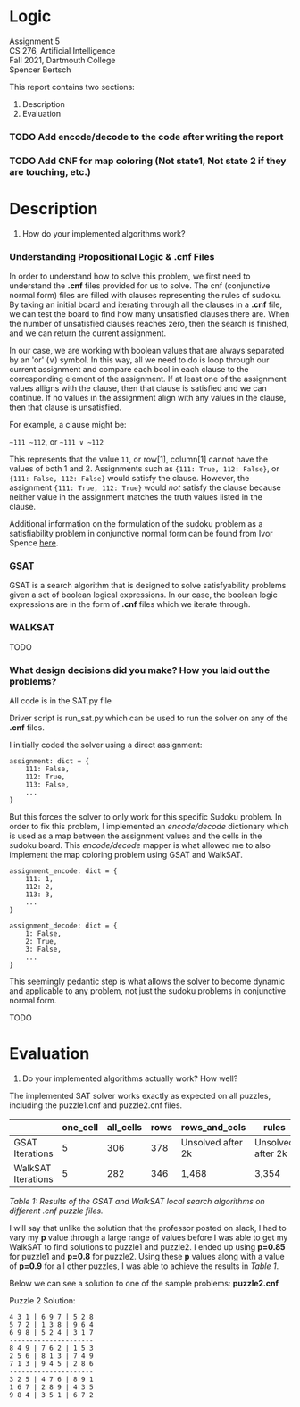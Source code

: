 # Logic

Assignment 5  
CS 276, Artificial Intelligence  
Fall 2021, Dartmouth College  
Spencer Bertsch

This report contains two sections: 
1. Description
2. Evaluation

### TODO Add encode/decode to the code after writing the report 

### TODO Add CNF for map coloring (Not state1, Not state 2 if they are touching, etc.)

# Description

1. How do your implemented algorithms work?

### Understanding Propositional Logic & .cnf Files

In order to understand how to solve this problem, we first need to understand the **.cnf** files provided for us to solve. 
The cnf (conjunctive normal form) files are filled with clauses representing the rules of sudoku. By taking an initial board and 
iterating through all the clauses in a **.cnf** file, we can test the board to find how many unsatisfied clauses there are. When the number 
of unsatisfied clauses reaches zero, then the search is finished, and we can return the current assignment. 

In our case, we are working with boolean values that are always separated by an 'or' (∨) symbol. In this way, all we need to do is loop through
our current assignment and compare each bool in each clause to the corresponding element of the assignment. If at least one of the assignment 
values alligns with the clause, then that clause is satisfied and we can continue. If no values in the assignment align with any values in the clause, then 
that clause is unsatisfied. 

For example, a clause might be: 

`~111 ~112`, or `~111 ∨ ~112`

This represents that the value `11`, or row[1], column[1] cannot have the values of both 1 and 2. Assignments such as `{111: True, 112: False}`, 
or `{111: False, 112: False}` would satisfy the clause. However, the assignment `{111: True, 112: True}` would *not* satisfy the clause because neither value in the assignment matches 
the truth values listed in the clause.

Additional information on the formulation of the sudoku problem as a satisfiability problem in conjunctive normal form can be found 
from Ivor Spence [here](http://www.cs.qub.ac.uk/~I.Spence/SuDoku/SuDoku.html).

### GSAT
GSAT is a search algorithm that is designed to solve satisfyability problems given a set of boolean logical expressions. In our case, the 
boolean logic expressions are in the form of **.cnf** files which we iterate through. 

### WALKSAT
TODO

### What design decisions did you make? How you laid out the problems?

All code is in the SAT.py file

Driver script is run_sat.py which can be used to run the solver on any of the **.cnf** files. 

I initially coded the solver using a direct assignment:

```
assignment: dict = {
    111: False, 
    112: True, 
    113: False, 
    ...
}
```

But this forces the solver to only work for this specific Sudoku problem. In order to fix this problem, 
I implemented an *encode/decode* dictionary which is used as a map between the assignment values and the cells in the sudoku board. 
This *encode/decode* mapper is what allowed me to also implement the map coloring problem using GSAT and WalkSAT. 

```
assignment_encode: dict = {
    111: 1, 
    112: 2, 
    113: 3, 
    ...
}

assignment_decode: dict = {
    1: False, 
    2: True, 
    3: False, 
    ...
}
```

This seemingly pedantic step is what allows the solver to become dynamic and applicable to any problem, not just the sudoku problems
in conjunctive normal form. 

TODO 

# Evaluation

1. Do your implemented algorithms actually work? How well? 

The implemented SAT solver works exactly as expected on all puzzles, including the puzzle1.cnf and puzzle2.cnf files. 

|                    | one_cell | all_cells | rows | rows_and_cols     | rules             | puzzle1           | puzzle2           |
|--------------------|----------|-----------|------|-------------------|-------------------|-------------------|-------------------|
| GSAT Iterations    | 5        | 306       | 378  | Unsolved after 2k | Unsolved after 2k | Unsolved after 2k | Unsolved after 2k |
| WalkSAT Iterations | 5        | 282       | 346  | 1,468             | 3,354             | 6,784             | 59,012            |
*Table 1: Results of the GSAT and WalkSAT local search algorithms on different .cnf puzzle files.*


I will say that unlike the solution that the professor posted on slack, I had to vary my **p** value through a large range of values before 
I was able to get my WalkSAT to find solutions to puzzle1 and puzzle2. I ended up using **p=0.85** for puzzle1 and **p=0.8** for puzzle2. 
Using these **p** values along with a value of **p=0.9** for all other puzzles, I was able to achieve the results in *Table 1*. 

Below we can see a solution to one of the sample problems: **puzzle2.cnf**

Puzzle 2 Solution: 
```
4 3 1 | 6 9 7 | 5 2 8
5 7 2 | 1 3 8 | 9 6 4
6 9 8 | 5 2 4 | 3 1 7
---------------------
8 4 9 | 7 6 2 | 1 5 3
2 5 6 | 8 1 3 | 7 4 9
7 1 3 | 9 4 5 | 2 8 6
---------------------
3 2 5 | 4 7 6 | 8 9 1
1 6 7 | 2 8 9 | 4 3 5
9 8 4 | 3 5 1 | 6 7 2
```